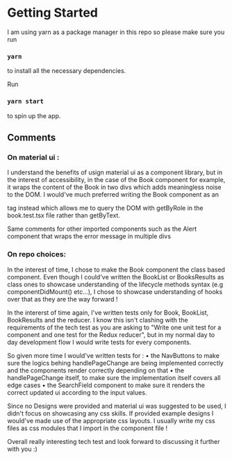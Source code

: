 # Getting Started 

I am using yarn as a package manager in this repo so please make sure you run 

### `yarn`

to install all the necessary dependencies. 

Run 
### `yarn start` 

to spin up the app.  

## Comments

### On material ui :
I understand the benefits of usign material ui as a component library, but in the interest of
accessibility, in the case of the Book component for example, it wraps the content of the Book in two divs which adds meaningless noise to the DOM. 
I would've much preferred writing the Book component as an <article> tag instead which allows me to query the DOM with getByRole in the book.test.tsx file rather than getByText. 

Same comments for other imported components such as the Alert component that wraps the error message in multiple divs

### On repo choices:

In the interest of time, I chose to make the Book component the class based component. 
Even though I could've written the BookList or BooksResults as class ones to showcase understanding of the lifecycle methods syntax (e.g componentDidMount() etc...), I chose to showcase understanding of hooks over that as they are the way forward !

In the intererst of time again, I've written tests only for Book, BookList, BookResults and the reducer.
I know this isn't clashing with the requirements of the tech test as you are asking to "Write one unit test for a component and one test for the Redux reducer", but in my normal day to day development flow I would write tests for every components. 

So given more time I would've written tests for :
 • the NavButtons to make sure the logics behing handlePageChange are being implemented correctly and the components render correctly depending on that 
 • the handlePageChange itself, to make sure the implementation itself covers all edge cases
 • the SearchField component to make sure it renders the correct updated ui according to the input values.

Since no Designs were provided and material ui was suggested to be used, I didn't focus on showcasing any css skills. If provided example designs I would've made use of the appropriate css
layouts. I usually write my css files as css modules that I import in the component file ! 

Overall really interesting tech test and look forward to discussing it further with you :)
